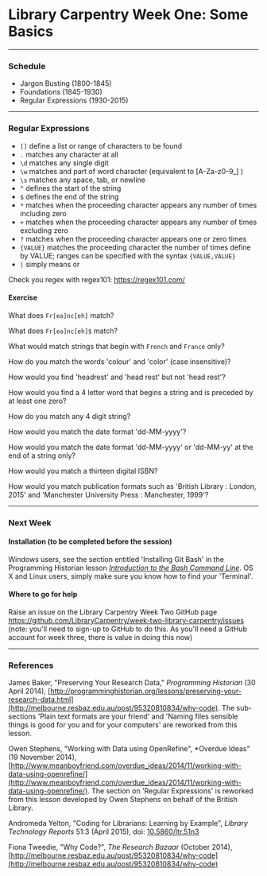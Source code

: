 # Library Carpentry Week One: Some Basics

_____
### Schedule

- Jargon Busting (1800-1845)
- Foundations (1845-1930)
- Regular Expressions (1930-2015)

_____
### Regular Expressions

- `[]` define a list or range of characters to be found
- `.` matches any character at all
- `\d` matches any single digit
- `\w` matches and part of word character (equivalent to [A-Za-z0-9_] )
- `\s` matches any space, tab, or newline
- `^` defines the start of the string
- `$` defines the end of the string
- `*` matches when the proceeding character appears any number of times including zero
- `+` matches when the proceeding character appears any number of times excluding zero
- `?` matches when the proceeding character appears one or zero times
- `{VALUE}` matches the proceeding character the number of times define by VALUE; ranges can be specified with the syntax `{VALUE,VALUE}`
- `|` simply means or

Check you regex with regex101: https://regex101.com/

#### Exercise

What does `Fr[ea]nc[eh]` match?

What does `Fr[ea]nc[eh]$` match?

What would match strings that begin with `French` and `France` only?

How do you match the words 'colour' and 'color' (case insensitive)?

How would you find 'headrest' and 'head rest' but not 'head  rest'?

How would you find a 4 letter word that begins a string and is preceded by at least one zero?

How do you match any 4 digit string?

How would you match the date format 'dd-MM-yyyy'?

How would you match the date format 'dd-MM-yyyy' or 'dd-MM-yy' at the end of a string only?

How would you match a thirteen digital ISBN?

How would you match publication formats such as 'British Library : London, 2015' and 'Manchester University Press : Manchester, 1999'?

_____
### Next Week

#### Installation (to be completed before the session)

Windows users, see the section entitled 'Installing Git Bash' in the Programming Historian lesson [*Introduction to the Bash Command Line*](http://programminghistorian.org/lessons/intro-to-bash). OS X and Linux users, simply make sure you know how to find your 'Terminal'.

#### Where to go for help

Raise an issue on the Library Carpentry Week Two GitHub page https://github.com/LibraryCarpentry/week-two-library-carpentry/issues (note: you'll need to sign-up to GitHub to do this. As you'll need a GitHub account for week three, there is value in doing this now)

_____
### References

James Baker, "Preserving Your Research Data," *Programming Historian* (30 April 2014), [http://programminghistorian.org/lessons/preserving-your-research-data.html](http://melbourne.resbaz.edu.au/post/95320810834/why-code). The sub-sections 'Plain text formats are your friend' and 'Naming files sensible things is good for you and for your computers' are reworked from this lesson.

Owen Stephens, "Working with Data using OpenRefine", *Overdue Ideas" (19 November 2014), [http://www.meanboyfriend.com/overdue_ideas/2014/11/working-with-data-using-openrefine/](http://www.meanboyfriend.com/overdue_ideas/2014/11/working-with-data-using-openrefine/). The section on 'Regular Expressions' is reworked from this lesson developed by Owen Stephens on behalf of the British Library.

Andromeda Yelton, "Coding for Librarians: Learning by Example", *Library Technology Reports* 51:3 (April 2015), doi: [10.5860/ltr.51n3](http://dx.doi.org/10.5860/ltr.51n3)

Fiona Tweedie, "Why Code?", *The Research Bazaar* (October 2014), [http://melbourne.resbaz.edu.au/post/95320810834/why-code](http://melbourne.resbaz.edu.au/post/95320810834/why-code)
